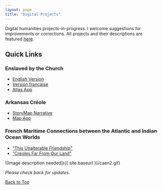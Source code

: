 ```yaml
---
layout: page
title: "Digital Projects"
---
```


Digital humanities projects-in-progress. I welcome suggestions for improvements or corrections. All projects and their descriptions are featured [here](https://gislabualr.maps.arcgis.com/home/user.html?user=nmarvin1_GISandData).

## Quick Links

### Enslaved by the Church
- [English Version](https://storymaps.arcgis.com/stories/68ea1822adba48acadb2848f40b29048)
- [Version française](https://storymaps.arcgis.com/stories/08351cc5814c4d6e9d1672145575b422)
- [Atlas App](https://gislabualr.maps.arcgis.com/apps/instant/sidebar/index.html?appid=e89b39a7dadf4f6fb5184b7c694f02ac)

### Arkansas Créole
- [StoryMap Narrative](https://storymaps.arcgis.com/stories/f7eb9937a53846c4ab0f1f1812d24a7c)
- [Map App](https://gisanddata.maps.arcgis.com/apps/instant/sidebar/index.html?appid=7e0613a6a0074e8b9218f3595ea8f106)

### French Maritime Connections between the Atlantic and Indian Ocean Worlds
- ["This Unalterable Friendship"](https://storymaps.arcgis.com/stories/5a50f7f5c7824506a3256a0e8b496dcf)
- ["Creoles Far From Our Land"](https://storymaps.arcgis.com/stories/a4727bb429634c28a27c7b217e345419)

![Image description needed]({{ site.baseurl }}/caen2.gif)

*Please check back for updates.*

[Back to Top](#)
